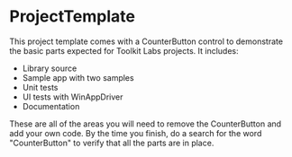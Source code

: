 # ProjectTemplate

This project template comes with a CounterButton control to demonstrate the basic parts expected for Toolkit Labs projects. It includes:

* Library source
* Sample app with two samples
* Unit tests
* UI tests with WinAppDriver
* Documentation

These are all of the areas you will need to remove the CounterButton and add your own code. By the time you finish, do a search for the word "CounterButton" to verify that all the parts are in place.
